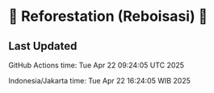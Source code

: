 
# 🌳 Reforestation (Reboisasi) 🌲

## Last Updated

GitHub Actions time: Tue Apr 22 09:24:05 UTC 2025

Indonesia/Jakarta time: Tue Apr 22 16:24:05 WIB 2025
